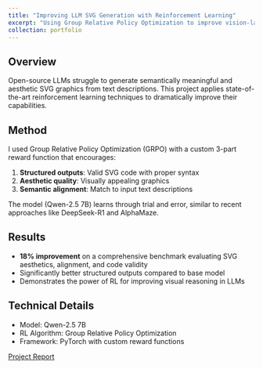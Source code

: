 ```yaml
---
title: "Improving LLM SVG Generation with Reinforcement Learning"
excerpt: "Using Group Relative Policy Optimization to improve vision-language models' ability to generate aesthetic SVGs from text"
collection: portfolio
---
```


## Overview
Open-source LLMs struggle to generate semantically meaningful and aesthetic SVG graphics from text descriptions. This project applies state-of-the-art reinforcement learning techniques to dramatically improve their capabilities.

## Method
I used Group Relative Policy Optimization (GRPO) with a custom 3-part reward function that encourages:
1. **Structured outputs**: Valid SVG code with proper syntax
2. **Aesthetic quality**: Visually appealing graphics
3. **Semantic alignment**: Match to input text descriptions

The model (Qwen-2.5 7B) learns through trial and error, similar to recent approaches like DeepSeek-R1 and AlphaMaze.

## Results
- **18% improvement** on a comprehensive benchmark evaluating SVG aesthetics, alignment, and code validity
- Significantly better structured outputs compared to base model
- Demonstrates the power of RL for improving visual reasoning in LLMs

## Technical Details
- Model: Qwen-2.5 7B
- RL Algorithm: Group Relative Policy Optimization
- Framework: PyTorch with custom reward functions

[Project Report](https://www.loevliedl.com/static/Portfolio/PDF/RL_for_Visual_Reasoning.pdf)
